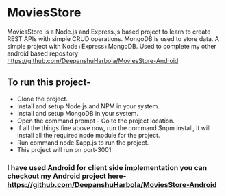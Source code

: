 # MoviesStore
MoviesStore is a Node.js and Express.js based project to learn to create REST APIs with simple CRUD operations. MongoDB is used to store data. A simple project with Node+Express+MongoDB. Used to complete my other android based repository https://github.com/DeepanshuHarbola/MoviesStore-Android

## To run this project-
* Clone the project.
* Install and setup Node.js and NPM in your system.
* Install and setup MongoDB in your system.
* Open the command prompt - Go to the project location.
* If all the things fine above now, run the command $npm install, it will install all the required node module for the project.
* Run command node $app.js to run the project.
* This project will run on port-3001

### I have used Android for client side implementation you can checkout my Android project here- https://github.com/DeepanshuHarbola/MoviesStore-Android
